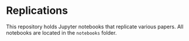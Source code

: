 # Replications
This repository holds Jupyter notebooks that replicate various papers. All notebooks are located in the ``notebooks`` folder.